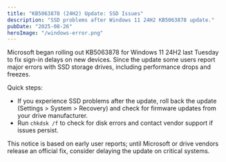 ```yaml
---
title: "KB5063878 (24H2) Update: SSD Issues"
description: "SSD problems after Windows 11 24H2 KB5063878 update."
pubDate: "2025-08-26"
heroImage: "/windows-error.png"
---
```


Microsoft began rolling out KB5063878 for Windows 11 24H2 last Tuesday to fix sign-in delays on new devices. Since the update some users report major errors with SSD storage drives, including performance drops and freezes.

Quick steps:

- If you experience SSD problems after the update, roll back the update (Settings > System > Recovery) and check for firmware updates from your drive manufacturer.
- Run `chkdsk /f` to check for disk errors and contact vendor support if issues persist.

This notice is based on early user reports; until Microsoft or drive vendors release an official fix, consider delaying the update on critical systems.
